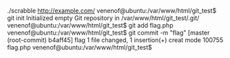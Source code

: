 ./scrabble http://example.com/
venenof@ubuntu:/var/www/html/git_test$ git init
Initialized empty Git repository in /var/www/html/git_test/.git/
venenof@ubuntu:/var/www/html/git_test$ git add flag.php
venenof@ubuntu:/var/www/html/git_test$ git commit -m "flag"
[master (root-commit) b4aff45] flag
 1 file changed, 1 insertion(+)
 creat mode 100755 flag.php
 venenof@ubuntu:/var/www/html/git_test$
